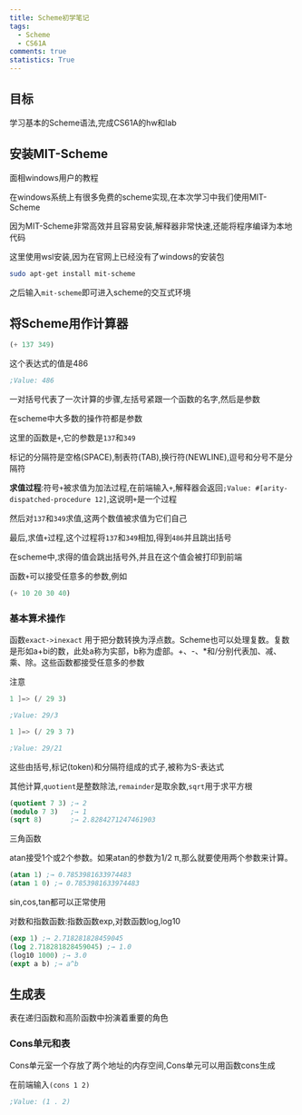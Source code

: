 ```yaml
---
title: Scheme初学笔记
tags:
  - Scheme
  - CS61A
comments: true
statistics: True
---
```


## 目标

学习基本的Scheme语法,完成CS61A的hw和lab

## 安装MIT-Scheme

面相windows用户的教程

在windows系统上有很多免费的scheme实现,在本次学习中我们使用MIT-Scheme

因为MIT-Scheme非常高效并且容易安装,解释器非常快速,还能将程序编译为本地代码

这里使用wsl安装,因为在官网上已经没有了windows的安装包

```bash
sudo apt-get install mit-scheme
```

之后输入`mit-scheme`即可进入scheme的交互式环境

## 将Scheme用作计算器

```scheme
(+ 137 349)
```

这个表达式的值是486

```scheme
;Value: 486
```

一对括号代表了一次计算的步骤,左括号紧跟一个函数的名字,然后是参数

在scheme中大多数的操作符都是参数

这里的函数是`+`,它的参数是`137`和`349`

标记的分隔符是空格(SPACE),制表符(TAB),换行符(NEWLINE),逗号和分号不是分隔符

**求值过程**:符号`+`被求值为加法过程,在前端输入`+`,解释器会返回`;Value: #[arity-dispatched-procedure 12]`,这说明`+`是一个过程

然后对`137`和`349`求值,这两个数值被求值为它们自己

最后,求值`+`过程,这个过程将`137`和`349`相加,得到`486`并且跳出括号

在scheme中,求得的值会跳出括号外,并且在这个值会被打印到前端

函数`+`可以接受任意多的参数,例如

```scheme
(+ 10 20 30 40)
```

### 基本算术操作

函数`exact->inexact` 用于把分数转换为浮点数。Scheme也可以处理复数。复数是形如a+bi的数，此处a称为实部，b称为虚部。+、-、*和/分别代表加、减、乘、除。这些函数都接受任意多的参数

注意

```scheme
1 ]=> (/ 29 3)

;Value: 29/3

1 ]=> (/ 29 3 7)

;Value: 29/21
```

这些由括号,标记(token)和分隔符组成的式子,被称为S-表达式

其他计算,`quotient`是整数除法,`remainder`是取余数,`sqrt`用于求平方根

```scheme
(quotient 7 3) ;→ 2
(modulo 7 3)   ;→ 1
(sqrt 8)       ;→ 2.8284271247461903
```

三角函数

atan接受1个或2个参数。如果atan的参数为1/2 π,那么就要使用两个参数来计算。

```scheme
(atan 1) ;→ 0.7853981633974483
(atan 1 0) ;→ 0.7853981633974483
```

sin,cos,tan都可以正常使用

对数和指数函数:指数函数exp,对数函数log,log10

```scheme
(exp 1) ;→ 2.718281828459045
(log 2.718281828459045) ;→ 1.0
(log10 1000) ;→ 3.0
(expt a b) ;→ a^b
```

## 生成表

表在递归函数和高阶函数中扮演着重要的角色

### Cons单元和表

Cons单元室一个存放了两个地址的内存空间,Cons单元可以用函数cons生成

在前端输入`(cons 1 2)`

```scheme
;Value: (1 . 2)
```
